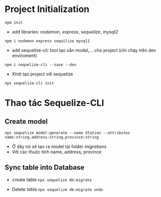 # Project Initialization

`npm init`

- add libraries: _nodemon_, _express_, _sequelize_, _mysql2_

`npm i nodemon express sequilize mysql2`

- add sequelize-cli: tool tạo sẵn model,... cho project (chỉ chạy trên dev enviroment)

`npm i sequelize-cli --save --dev`

- Khởi tạo project với sequelize

`npx sequelize-cli init`

# Thao tác Sequelize-CLI

## Create model

`npx sequelize model:generate --name Station --attributes name:string,address:string,province:string`

- Ở dây nó sẽ tạo ra model tại folder _migrations_
- Với các thuộc tính name, address, province

## Sync table into Database

- create table
  `npx sequelize db:migrate`

- Delete table
  `npx sequelize db:migrate undo`

